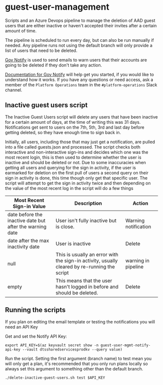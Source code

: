 # guest-user-management
Scripts and an Azure Devops pipeline to manage the deletion of AAD guest users that are either inactive or haven't accepted their invites after a certain amount of time. 

The pipeline is scheduled to run every day, but can also be run manually if needed. Any pipeline runs not using the default branch will only provide a list of users that need to be deleted.

[Gov Notify](https://www.notifications.service.gov.uk/services/9db77ef0-651a-4bff-b4de-da63f02b247d) is used to send emails to warn users that their accounts are going to be deleted if they don't take any action.

[Documentation for Gov Notify](https://www.notifications.service.gov.uk/documentation) will help get you started, if you would like to understand how it works.
If you have any questions or need access, ask a member of the `Platform Operations` team in the `#platform-operations` Slack channel.


## Inactive guest users script

The Inactive Guest Users script will delete any users that have been inactive for a certain amount of days, at the time of writing this was 31 days.
Notifications get sent to users on the 7th, 5th, 3rd and last day before getting deleted, so they have enough time to sign back in.

Initially, all users, including those that may just get a notification, are pulled into a file called guests.json and processed. 
The script checks both interactive and non-interactive sign-ins and decides which one was the most recent login, this is then used to determine whether the user is inactive and should be deleted or not.
Due to some inaccuracies when getting all users and querying for the sign in activity, if the user is earmarked for deletion on the first pull of users a second query on their sign in activity is done, this time though only get that specific user.
The script will attempt to get the sign in activity twice and then depending on the value of the most recent log in the script will do a few things

| Most Recent Sign-in Value                                | Description                                                                                  | Action               |
|----------------------------------------------------------|----------------------------------------------------------------------------------------------|----------------------|
| date before the inactive date but after the warning date | User isn't fully inactive but is close.                                                      | Warning notification |
| date after the max inactivity date                       | User is inactive                                                                             | Delete               |
| null                                                     | This is usually an error with the sign-in activity, usually cleared by re-running the script | warning in pipeline  |
| empty                                                    | This means that the user hasn't logged in before and should be deleted.                      | Delete               |


## Running the scripts

If you plan on editing the email template or testing the notifications you will need an API Key 

Get and set the Notify API Key:

```shell
export API_KEY=$(az keyvault secret show -n guest-user-mgmt-notify-api-key --vault dtssharedservicesprodkv --query value)
```

Run the script. Setting the first argument (branch name) to test mean you will only get a plan, it's recommended that you only run plans locally so always set this argument to something other than the default branch.

```shell
./delete-inactive-guest-users.sh test $API_KEY
```